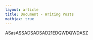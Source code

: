 ```yaml
---
layout: article
title: Document - Writing Posts
mathjax: true
---
```


ASasASSADSADSAD21EDQWDQWDASZ
